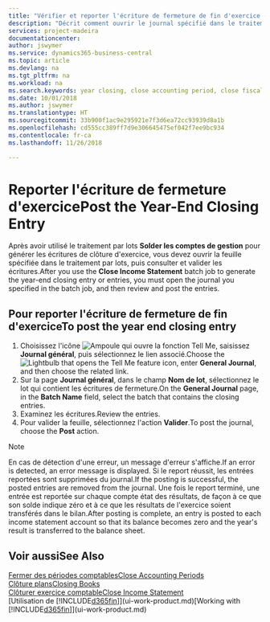 ```yaml
---
title: "Vérifier et reporter l'écriture de fermeture de fin d'exercice | Microsoft Docs"
description: "Décrit comment ouvrir le journal spécifié dans le traitement en lot Fermer l'état des résultats, puis examiner et reporter l'écriture de fermeture de fin d'exercice."
services: project-madeira
documentationcenter: 
author: jswymer
ms.service: dynamics365-business-central
ms.topic: article
ms.devlang: na
ms.tgt_pltfrm: na
ms.workload: na
ms.search.keywords: year closing, close accounting period, close fiscal year, bank account detailed trial balance
ms.date: 10/01/2018
ms.author: jswymer
ms.translationtype: HT
ms.sourcegitcommit: 33b900f1ac9e295921e7f3d6ea72cc93939d8a1b
ms.openlocfilehash: cd555cc389ff7d9e306645475ef042f7ee9bc934
ms.contentlocale: fr-ca
ms.lasthandoff: 11/26/2018

---
```

# <a name="post-the-year-end-closing-entry"></a><span data-ttu-id="c59bc-103">Reporter l'écriture de fermeture d'exercice</span><span class="sxs-lookup"><span data-stu-id="c59bc-103">Post the Year-End Closing Entry</span></span>
<span data-ttu-id="c59bc-104">Après avoir utilisé le traitement par lots **Solder les comptes de gestion** pour générer les écritures de clôture d'exercice, vous devez ouvrir la feuille spécifiée dans le traitement par lots, puis consulter et valider les écritures.</span><span class="sxs-lookup"><span data-stu-id="c59bc-104">After you use the **Close Income Statement** batch job to generate the year-end closing entry or entries, you must open the journal you specified in the batch job, and then review and post the entries.</span></span>

## <a name="to-post-the-year-end-closing-entry"></a><span data-ttu-id="c59bc-105">Pour reporter l'écriture de fermeture de fin d'exercice</span><span class="sxs-lookup"><span data-stu-id="c59bc-105">To post the year end closing entry</span></span>
1. <span data-ttu-id="c59bc-106">Choisissez l'icône ![Ampoule qui ouvre la fonction Tell Me](media/ui-search/search_small.png "Dites-moi ce que vous voulez faire"), saisissez **Journal général**, puis sélectionnez le lien associé.</span><span class="sxs-lookup"><span data-stu-id="c59bc-106">Choose the ![Lightbulb that opens the Tell Me feature](media/ui-search/search_small.png "Tell me what you want to do") icon, enter **General Journal**, and then choose the related link.</span></span>
2. <span data-ttu-id="c59bc-107">Sur la page **Journal général**, dans le champ **Nom de lot**, sélectionnez le lot qui contient les écritures de fermeture.</span><span class="sxs-lookup"><span data-stu-id="c59bc-107">On the **General Journal** page, in the **Batch Name** field, select the batch that contains the closing entries.</span></span>
3. <span data-ttu-id="c59bc-108">Examinez les écritures.</span><span class="sxs-lookup"><span data-stu-id="c59bc-108">Review the entries.</span></span>
4. <span data-ttu-id="c59bc-109">Pour valider la feuille, sélectionnez l'action **Valider**.</span><span class="sxs-lookup"><span data-stu-id="c59bc-109">To post the journal, choose the **Post** action.</span></span>

> [!NOTE]  
>   <span data-ttu-id="c59bc-110">En cas de détection d'une erreur, un message d'erreur s'affiche.</span><span class="sxs-lookup"><span data-stu-id="c59bc-110">If an error is detected, an error message is displayed.</span></span> <span data-ttu-id="c59bc-111">Si le report réussit, les entrées reportées sont supprimées du journal.</span><span class="sxs-lookup"><span data-stu-id="c59bc-111">If the posting is successful, the posted entries are removed from the journal.</span></span> <span data-ttu-id="c59bc-112">Une fois le report terminé, une entrée est reportée sur chaque compte état des résultats, de façon à ce que son solde indique zéro et à ce que les résultats de l'exercice soient transférés dans le bilan.</span><span class="sxs-lookup"><span data-stu-id="c59bc-112">After posting is complete, an entry is posted to each income statement account so that its balance becomes zero and the year's result is transferred to the balance sheet.</span></span>

## <a name="see-also"></a><span data-ttu-id="c59bc-113">Voir aussi</span><span class="sxs-lookup"><span data-stu-id="c59bc-113">See Also</span></span>
[<span data-ttu-id="c59bc-114">Fermer des périodes comptables</span><span class="sxs-lookup"><span data-stu-id="c59bc-114">Close Accounting Periods</span></span>](year-close-account-periods.md)  
[<span data-ttu-id="c59bc-115">Clôture plans</span><span class="sxs-lookup"><span data-stu-id="c59bc-115">Closing Books</span></span>](year-close-books.md)  
[<span data-ttu-id="c59bc-116">Clôturer exercice comptable</span><span class="sxs-lookup"><span data-stu-id="c59bc-116">Close Income Statement</span></span>](year-close-income-statement.md)  
<span data-ttu-id="c59bc-117">[Utilisation de [!INCLUDE[d365fin](includes/d365fin_md.md)]](ui-work-product.md)</span><span class="sxs-lookup"><span data-stu-id="c59bc-117">[Working with [!INCLUDE[d365fin](includes/d365fin_md.md)]](ui-work-product.md)</span></span>

